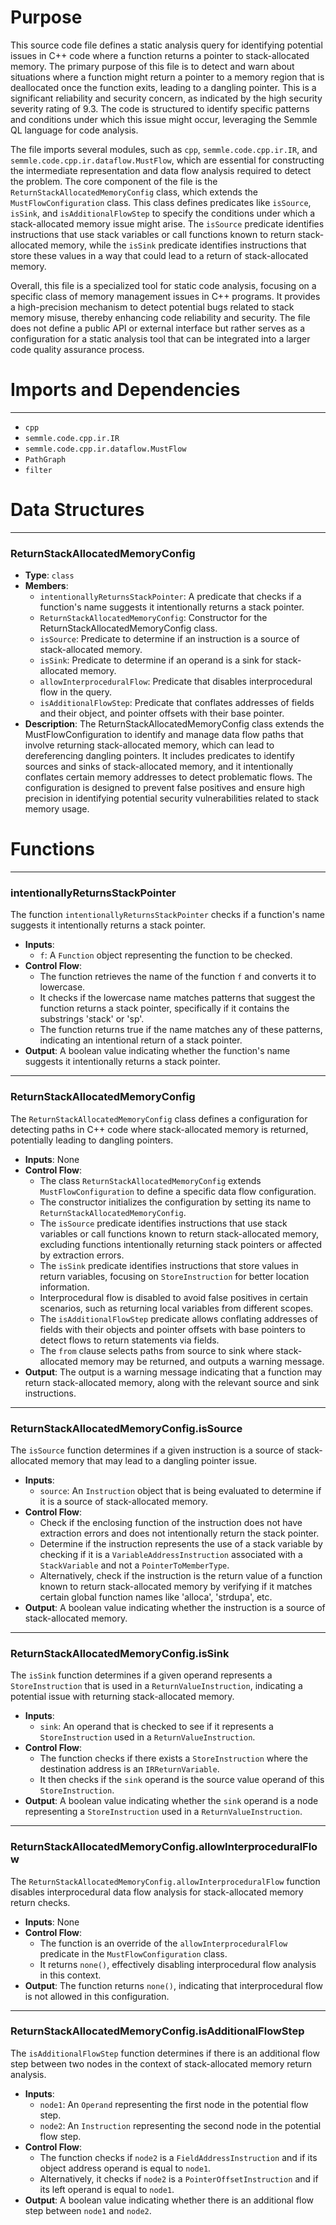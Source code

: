 # Purpose
This source code file defines a static analysis query for identifying potential issues in C++ code where a function returns a pointer to stack-allocated memory. The primary purpose of this file is to detect and warn about situations where a function might return a pointer to a memory region that is deallocated once the function exits, leading to a dangling pointer. This is a significant reliability and security concern, as indicated by the high security severity rating of 9.3. The code is structured to identify specific patterns and conditions under which this issue might occur, leveraging the Semmle QL language for code analysis.

The file imports several modules, such as `cpp`, `semmle.code.cpp.ir.IR`, and `semmle.code.cpp.ir.dataflow.MustFlow`, which are essential for constructing the intermediate representation and data flow analysis required to detect the problem. The core component of the file is the `ReturnStackAllocatedMemoryConfig` class, which extends the `MustFlowConfiguration` class. This class defines predicates like `isSource`, `isSink`, and `isAdditionalFlowStep` to specify the conditions under which a stack-allocated memory issue might arise. The `isSource` predicate identifies instructions that use stack variables or call functions known to return stack-allocated memory, while the `isSink` predicate identifies instructions that store these values in a way that could lead to a return of stack-allocated memory.

Overall, this file is a specialized tool for static code analysis, focusing on a specific class of memory management issues in C++ programs. It provides a high-precision mechanism to detect potential bugs related to stack memory misuse, thereby enhancing code reliability and security. The file does not define a public API or external interface but rather serves as a configuration for a static analysis tool that can be integrated into a larger code quality assurance process.
# Imports and Dependencies

---
- `cpp`
- `semmle.code.cpp.ir.IR`
- `semmle.code.cpp.ir.dataflow.MustFlow`
- `PathGraph`
- `filter`


# Data Structures

---
### ReturnStackAllocatedMemoryConfig
- **Type**: `class`
- **Members**:
    - `intentionallyReturnsStackPointer`: A predicate that checks if a function's name suggests it intentionally returns a stack pointer.
    - `ReturnStackAllocatedMemoryConfig`: Constructor for the ReturnStackAllocatedMemoryConfig class.
    - `isSource`: Predicate to determine if an instruction is a source of stack-allocated memory.
    - `isSink`: Predicate to determine if an operand is a sink for stack-allocated memory.
    - `allowInterproceduralFlow`: Predicate that disables interprocedural flow in the query.
    - `isAdditionalFlowStep`: Predicate that conflates addresses of fields and their object, and pointer offsets with their base pointer.
- **Description**: The ReturnStackAllocatedMemoryConfig class extends the MustFlowConfiguration to identify and manage data flow paths that involve returning stack-allocated memory, which can lead to dereferencing dangling pointers. It includes predicates to identify sources and sinks of stack-allocated memory, and it intentionally conflates certain memory addresses to detect problematic flows. The configuration is designed to prevent false positives and ensure high precision in identifying potential security vulnerabilities related to stack memory usage.


# Functions

---
### intentionallyReturnsStackPointer
The function `intentionallyReturnsStackPointer` checks if a function's name suggests it intentionally returns a stack pointer.
- **Inputs**:
    - `f`: A `Function` object representing the function to be checked.
- **Control Flow**:
    - The function retrieves the name of the function `f` and converts it to lowercase.
    - It checks if the lowercase name matches patterns that suggest the function returns a stack pointer, specifically if it contains the substrings 'stack' or 'sp'.
    - The function returns true if the name matches any of these patterns, indicating an intentional return of a stack pointer.
- **Output**: A boolean value indicating whether the function's name suggests it intentionally returns a stack pointer.


---
### ReturnStackAllocatedMemoryConfig
The `ReturnStackAllocatedMemoryConfig` class defines a configuration for detecting paths in C++ code where stack-allocated memory is returned, potentially leading to dangling pointers.
- **Inputs**: None
- **Control Flow**:
    - The class `ReturnStackAllocatedMemoryConfig` extends `MustFlowConfiguration` to define a specific data flow configuration.
    - The constructor initializes the configuration by setting its name to `ReturnStackAllocatedMemoryConfig`.
    - The `isSource` predicate identifies instructions that use stack variables or call functions known to return stack-allocated memory, excluding functions intentionally returning stack pointers or affected by extraction errors.
    - The `isSink` predicate identifies instructions that store values in return variables, focusing on `StoreInstruction` for better location information.
    - Interprocedural flow is disabled to avoid false positives in certain scenarios, such as returning local variables from different scopes.
    - The `isAdditionalFlowStep` predicate allows conflating addresses of fields with their objects and pointer offsets with base pointers to detect flows to return statements via fields.
    - The `from` clause selects paths from source to sink where stack-allocated memory may be returned, and outputs a warning message.
- **Output**: The output is a warning message indicating that a function may return stack-allocated memory, along with the relevant source and sink instructions.


---
### ReturnStackAllocatedMemoryConfig\.isSource
The `isSource` function determines if a given instruction is a source of stack-allocated memory that may lead to a dangling pointer issue.
- **Inputs**:
    - `source`: An `Instruction` object that is being evaluated to determine if it is a source of stack-allocated memory.
- **Control Flow**:
    - Check if the enclosing function of the instruction does not have extraction errors and does not intentionally return the stack pointer.
    - Determine if the instruction represents the use of a stack variable by checking if it is a `VariableAddressInstruction` associated with a `StackVariable` and not a `PointerToMemberType`.
    - Alternatively, check if the instruction is the return value of a function known to return stack-allocated memory by verifying if it matches certain global function names like 'alloca', 'strdupa', etc.
- **Output**: A boolean value indicating whether the instruction is a source of stack-allocated memory.


---
### ReturnStackAllocatedMemoryConfig\.isSink
The `isSink` function determines if a given operand represents a `StoreInstruction` that is used in a `ReturnValueInstruction`, indicating a potential issue with returning stack-allocated memory.
- **Inputs**:
    - `sink`: An operand that is checked to see if it represents a `StoreInstruction` used in a `ReturnValueInstruction`.
- **Control Flow**:
    - The function checks if there exists a `StoreInstruction` where the destination address is an `IRReturnVariable`.
    - It then checks if the `sink` operand is the source value operand of this `StoreInstruction`.
- **Output**: A boolean value indicating whether the `sink` operand is a node representing a `StoreInstruction` used in a `ReturnValueInstruction`.


---
### ReturnStackAllocatedMemoryConfig\.allowInterproceduralFlow
The `ReturnStackAllocatedMemoryConfig.allowInterproceduralFlow` function disables interprocedural data flow analysis for stack-allocated memory return checks.
- **Inputs**: None
- **Control Flow**:
    - The function is an override of the `allowInterproceduralFlow` predicate in the `MustFlowConfiguration` class.
    - It returns `none()`, effectively disabling interprocedural flow analysis in this context.
- **Output**: The function returns `none()`, indicating that interprocedural flow is not allowed in this configuration.


---
### ReturnStackAllocatedMemoryConfig\.isAdditionalFlowStep
The `isAdditionalFlowStep` function determines if there is an additional flow step between two nodes in the context of stack-allocated memory return analysis.
- **Inputs**:
    - `node1`: An `Operand` representing the first node in the potential flow step.
    - `node2`: An `Instruction` representing the second node in the potential flow step.
- **Control Flow**:
    - The function checks if `node2` is a `FieldAddressInstruction` and if its object address operand is equal to `node1`.
    - Alternatively, it checks if `node2` is a `PointerOffsetInstruction` and if its left operand is equal to `node1`.
- **Output**: A boolean value indicating whether there is an additional flow step between `node1` and `node2`.


